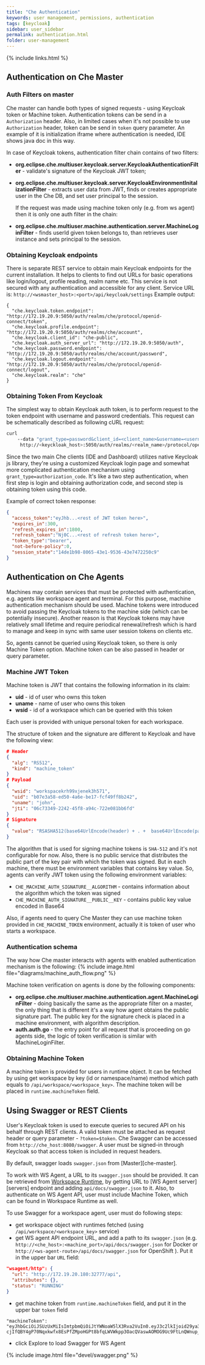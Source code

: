 ```yaml
---
title: "Che Authentication"
keywords: user management, permissions, authentication
tags: [keycloak]
sidebar: user_sidebar
permalink: authentication.html
folder: user-management
---
```

{% include links.html %}

## Authentication on Che Master

### Auth Filters on master

 Che master can handle both types of signed requests - using Keycloak token or Machine token.
 Authentication tokens can be send in a `Authorization` header. Also, in limited cases when it's not possible to use `Authorization` header, token can be send in `token` query parameter. An example of it is initialization iframe where authentication is needed, IDE shows java doc in this way.

 In case of Keycloak tokens, authentication filter chain contains of two filters:

- **org.eclipse.che.multiuser.keycloak.server.KeycloakAuthenticationFilter** - validate's signature of the Keycloak JWT token;
- **org.eclipse.che.multiuser.keycloak.server.KeycloakEnvironmentInitalizationFilter** - extracts user data from JWT, finds or creates
     appropriate user in the Che DB, and set user principal to the session.

  If the request was made using machine token only (e.g. from ws agent) then it is only one auth filter in the chain:

- **org.eclipse.che.multiuser.machine.authentication.server.MachineLoginFilter** - finds userId given token belongs to, than retrieves user instance and sets principal to the session.

### Obtaining Keycloak endpoints

There is separate REST service to obtain main Keycloak endpoints for the current installation. It helps to clients to find out URLs for basic operations like login/logout, profile reading, realm name etc. This service is not secured with any authentication and accessible for any client. Service URL is: `http://<wsmaster_host>:<port>/api/keycloak/settings`
Example output:
```
{
  "che.keycloak.token.endpoint": "http://172.19.20.9:5050/auth/realms/che/protocol/openid-connect/token",
  "che.keycloak.profile.endpoint": "http://172.19.20.9:5050/auth/realms/che/account",
  "che.keycloak.client_id": "che-public",
  "che.keycloak.auth_server_url": "http://172.19.20.9:5050/auth",
  "che.keycloak.password.endpoint": "http://172.19.20.9:5050/auth/realms/che/account/password",
  "che.keycloak.logout.endpoint": "http://172.19.20.9:5050/auth/realms/che/protocol/openid-connect/logout",
  "che.keycloak.realm": "che"
}
```

### Obtaining Token From Keycloak

The simplest way to obtain Keycloak auth token, is to perform request to the token endpoint with username and password credentials. This request can be schematically described as following cURL request:

```bash
curl
    --data "grant_type=password&client_id=<client_name>&username=<username>&password=<password>"
     http://<keyckloak_host>:5050/auth/realms/<realm_name>/protocol/openid-connect/token
```

 Since the two main Che clients (IDE and Dashboard) utilizes native Keycloak js library, they're using a customized Keycloak login page and somewhat more complicated authentication mechanism using `grant_type=authorization_code`. It's like a two step authentication, when first step is login and obtaining authorization code, and second step is obtaining token using this code.

 Example of correct token response:

 ```json
 {
   "access_token":"eyJhb...<rest of JWT token here>",
   "expires_in":300,
   "refresh_expires_in":1800,
   "refresh_token":"Nj0C...<rest of refresh token here>",
   "token_type":"bearer",
   "not-before-policy":0,
   "session_state":"14de1b98-8065-43e1-9536-43e7472250c9"
 }
 ```

## Authentication on Che Agents

Machines may contain services that must be protected with authentication, e.g. agents like workspace agent and terminal. For this purpose, machine authentication mechanism should be used. Machine tokens were introduced to avoid passing the Keycloak tokens to the machine side (which can be potentially insecure). Another reason is that Keycloak tokens may have relatively small lifetime and require periodical renewal/refresh which is hard to manage and keep in sync with same user session tokens on clients etc.

So, agents cannot be queried using Keycloak token, so there is only Machine Token option. Machine token can be also passed in header or query parameter.

### Machine JWT Token

Machine token is JWT that contains the following information in its claim:
- **uid** - id of user who owns this token
- **uname**	- name of user who owns this token
- **wsid** - id of a workspace which can be queried with this token

Each user is provided with unique personal token for each workspace.

The structure of token and the signature are different to Keycloak and have the following view:
``` json
# Header
{
  "alg": "RS512",
  "kind": "machine_token"
}
# Payload
{
  "wsid": "workspacekrh99xjenek3h571",
  "uid": "b07e3a58-ed50-4a6e-be17-fcf49ff8b242",
  "uname": "john",
  "jti": "06c73349-2242-45f8-a94c-722e081bb6fd"
}
# Signature
{
  "value": "RSASHA512(base64UrlEncode(header) + . +  base64UrlEncode(payload))"
}
```

The algorithm that is used for signing machine tokens is `SHA-512` and it's not configurable for now. Also, there is no public service that distributes the public part of the key pair with which the token was signed. But in each machine, there must be environment variables that contains key value. So, agents can verify JWT token using the following environment variables:
- `CHE_MACHINE_AUTH_SIGNATURE__ALGORITHM` - contains information about the algorithm which the token was signed
- `CHE_MACHINE_AUTH_SIGNATURE__PUBLIC__KEY` - contains public key value encoded in Base64

Also, if agents need to query Che Master they can use machine token provided in `CHE_MACHINE_TOKEN` environment, actually it is token of user who starts a workspace.

### Authentication schema

The way how Che master interacts with agents with enabled authentication mechanism is the following:
{% include image.html file="diagrams/machine_auth_flow.png" %}

Machine token verification on agents is done by the following components:
- **org.eclipse.che.multiuser.machine.authentication.agent.MachineLoginFilter** - doing basically the same as the appropriate filter on a master, the only thing that is different it's a way how agent obtains the public signature part. The public key for the signature check is placed in a machine environment, with algorithm description.
- **auth.auth.go** - the entry point for all request that is proceeding on go agents side, the logic of token verification is similar with MachineLoginFilter.


### Obtaining Machine Token

A machine token is provided for users in runtime object. It can be fetched by using get workspace by key (id or namespace/name) method which path equals to `/api/workspace/<workspace_key>`. The machine token will be placed in `runtime.machineToken` field.

## Using Swagger or REST Clients

User's Keycloak token is used to execute queries to secured API on his behalf through REST clients. A valid token must be attached as request header or query parameter - `?token=$token`. Che Swagger can be accessed from `http://che_host:8080/swagger`. A user must be signed-in through Keycloak so that access token is included in request headers.

By default, swagger loads `swagger.json` from [Master][che-master].

To work with WS Agent, a URL to its `swagger.json` should be provided. It can be retrieved from [Workspace Runtime](workspace-data-model.html#runtime), by getting URL to [WS Agent server][servers] endpoint and adding `api/docs/swagger.json` to it. Also, to authenticate on WS Agent API, user must include Machine Token, which can be found in Workspace Runtime as well.

To use Swagger for a workspace agent, user must do following steps:

* get workspace object with runtimes fetched (using `/api/workspace/<workspace_key>` service)
* get WS agent API endpoint URL, and add a path to its `swagger.json` (e.g. `http://<che_host>:<machine_port>/api/docs/swagger.json` for Docker or `http://<ws-agent-route>/api/docs/swagger.json` for OpenShift ). Put it in the upper bar `URL` field:

```json
"wsagent/http": {
  "url": "http://172.19.20.180:32777/api",
  "attributes": {},
  "status": "RUNNING"
}
```
* get machine token from `runtime.machineToken` field, and put it in the upper bar `token` field

```
"machineToken": "eyJhbGciOiJSUzUxMiIsImtpbmQiOiJtYWNoaW5lX3Rva2VuIn0.eyJ3c2lkIjoid29ya3NwYWNlMzEiLCJ1aWQiOiJ1c2VyMTMiLCJ1bmFtZSI6InRlc3RVc2VyIiwianRpIjoiOTAwYTUwNWYtYWY4ZS00MWQxLWFhYzktMTFkOGI5OTA5Y2QxIn0.UwU7NDzqnHxTr4vu8UqjZ7-cjIfQBY4gP70Nqxkwfx8EsPfZMpoHGPt8bfqLWVWkpp3OacQVaswAOMOG9Uc9FtLnQWnup_6vvyMo6gchZ1lTZFJMVHIw9RnSJAGFl98adWe3NqE_DdM02PyHb23MoHqE_xd8z3eFhngyaMImhc4",
```

* click Explore to load Swagger for WS Agent

{% include image.html file="devel/swagger.png" %}
